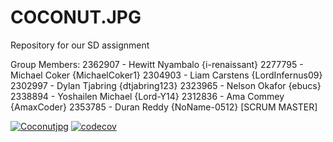 # COCONUT.JPG
Repository for our SD assignment

Group Members:
  2362907 - Hewitt Nyambalo {i-renaissant}
  2277795 - Michael Coker {MichaelCoker1}
  2304903 - Liam Carstens {LordInfernus09}
  2302997 - Dylan Tjabring {dtjabring123}
  2323965 - Nelson Okafor {ebucs}
  2338894 - Yoshailen Michael {Lord-Y14}
  2312836 - Ama Commey {AmaxCoder}
  2353785 - Duran Reddy {NoName-0512} [SCRUM MASTER]


[![Coconutjpg](https://circleci.com/gh/Coconutjpg/Coconut.jpg.svg?style=shield)](https://circleci.com/gh/Coconutjpg/Coconut.jpg)
[![codecov](https://codecov.io/gh/Coconutjpg/Coconut.jpg/branch/main/graph/badge.svg?token=UJ83W00NHA)](https://codecov.io/gh/Coconutjpg/Coconut.jpg)

